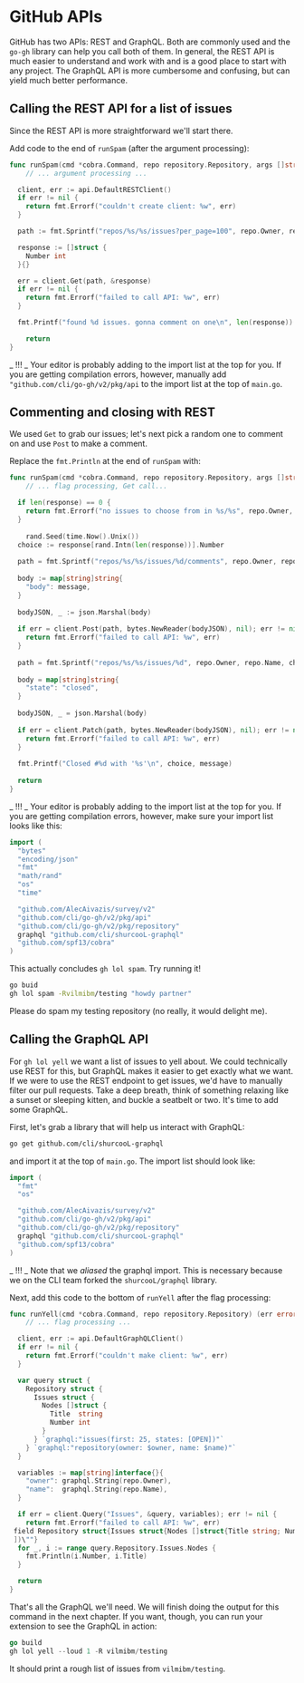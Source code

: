 # GitHub APIs

GitHub has two APIs: REST and GraphQL. Both are commonly used and the `go-gh` library can help you call both of them. In general, the REST API is much easier to understand and work with and is a good place to start with any project. The GraphQL API is more cumbersome and confusing, but can yield much better performance.

## Calling the REST API for a list of issues

Since the REST API is more straightforward we'll start there.

Add code to the end of `runSpam` (after the argument processing):

```go
func runSpam(cmd *cobra.Command, repo repository.Repository, args []string) (err error) {
	// ... argument processing ...

  client, err := api.DefaultRESTClient()
  if err != nil {
    return fmt.Errorf("couldn't create client: %w", err)
  }

  path := fmt.Sprintf("repos/%s/%s/issues?per_page=100", repo.Owner, repo.Name)

  response := []struct {
    Number int
  }{}

  err = client.Get(path, &response)
  if err != nil {
    return fmt.Errorf("failed to call API: %w", err)
  }

  fmt.Printf("found %d issues. gonna comment on one\n", len(response))

	return
}
```

_ !!! _ Your editor is probably adding to the import list at the top for you. If you are getting compilation errors, however, manually add `"github.com/cli/go-gh/v2/pkg/api` to the import list at the top of `main.go`.

## Commenting and closing with REST

We used `Get` to grab our issues; let's next pick a random one to comment on and use `Post` to make a comment.

Replace the `fmt.Println` at the end of `runSpam` with:

```go
func runSpam(cmd *cobra.Command, repo repository.Repository, args []string) (err error) {
	// ... flag processing, Get call...

  if len(response) == 0 {
    return fmt.Errorf("no issues to choose from in %s/%s", repo.Owner, repo.Name)
  }
  
	rand.Seed(time.Now().Unix())
  choice := response[rand.Intn(len(response))].Number
  
  path = fmt.Sprintf("repos/%s/%s/issues/%d/comments", repo.Owner, repo.Name, choice)
  
  body := map[string]string{
    "body": message,
  }
  
  bodyJSON, _ := json.Marshal(body)
  
  if err = client.Post(path, bytes.NewReader(bodyJSON), nil); err != nil {
    return fmt.Errorf("failed to call API: %w", err)
  }
  
  path = fmt.Sprintf("repos/%s/%s/issues/%d", repo.Owner, repo.Name, choice)
  
  body = map[string]string{
    "state": "closed",
  }
  
  bodyJSON, _ = json.Marshal(body)
  
  if err = client.Patch(path, bytes.NewReader(bodyJSON), nil); err != nil {
    return fmt.Errorf("failed to call API: %w", err)
  }
  
  fmt.Printf("Closed #%d with '%s'\n", choice, message)
  
  return
}
```

_ !!! _ Your editor is probably adding to the import list at the top for you. If you are getting compilation errors, however, make sure your import list looks like this:

```go
import (
  "bytes"
  "encoding/json"
  "fmt"
  "math/rand"
  "os"
  "time"

  "github.com/AlecAivazis/survey/v2"
  "github.com/cli/go-gh/v2/pkg/api"
  "github.com/cli/go-gh/v2/pkg/repository"
  graphql "github.com/cli/shurcooL-graphql"
  "github.com/spf13/cobra"
)
```

This actually concludes `gh lol spam`. Try running it!

```bash
go buid
gh lol spam -Rvilmibm/testing "howdy partner"
```

Please do spam my testing repository (no really, it would delight me).

## Calling the GraphQL API

For `gh lol yell` we want a list of issues to yell about. We could technically use REST for this, but GraphQL makes it easier to get exactly what we want. If we were to use the REST endpoint to get issues, we'd have to manually filter our pull requests. Take a deep breath, think of something relaxing like a sunset or sleeping kitten, and buckle a seatbelt or two. It's time to add some GraphQL.

First, let's grab a library that will help us interact with GraphQL:

```bash
go get github.com/cli/shurcooL-graphql
```

and import it at the top of `main.go`. The import list should look like:

```go
import (
  "fmt"
  "os"

  "github.com/AlecAivazis/survey/v2"
  "github.com/cli/go-gh/v2/pkg/api"
  "github.com/cli/go-gh/v2/pkg/repository"
  graphql "github.com/cli/shurcooL-graphql"
  "github.com/spf13/cobra"
)
```

_ !!! _ Note that we _aliased_ the graphql import. This is necessary because we on the CLI team forked the `shurcooL/graphql` library.

Next, add this code to the bottom of `runYell` after the flag processing:

```go
func runYell(cmd *cobra.Command, repo repository.Repository) (err error) {
	// ... flag processing ...

  client, err := api.DefaultGraphQLClient()
  if err != nil {
    return fmt.Errorf("couldn't make client: %w", err)
  }

  var query struct {
    Repository struct {
      Issues struct {
        Nodes []struct {
          Title  string
          Number int
        }
      } `graphql:"issues(first: 25, states: [OPEN])"`
    } `graphql:"repository(owner: $owner, name: $name)"`
  }

  variables := map[string]interface{}{
    "owner": graphql.String(repo.Owner),
    "name":  graphql.String(repo.Name),
  }

  if err = client.Query("Issues", &query, variables); err != nil {
    return fmt.Errorf("failed to call API: %w", err)
 field Repository struct{Issues struct{Nodes []struct{Title string; Number int}} "graphql:\"issues(first: 25, states: [OPEN
 ])\""}
  for _, i := range query.Repository.Issues.Nodes {
    fmt.Println(i.Number, i.Title)
  }

  return
}
```

That's all the GraphQL we'll need. We will finish doing the output for this command in the next chapter. If you want, though, you can run your extension to see the GraphQL in action:

```go
go build
gh lol yell --loud 1 -R vilmibm/testing
```

It should print a rough list of issues from `vilmibm/testing`.

